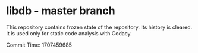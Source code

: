 # libdb - master branch

This repository contains frozen state of the repository.
Its history is cleared. It is used only for static code
analysis with Codacy.

Commit Time: 1707459685